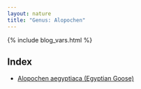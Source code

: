 ```yaml
---
layout: nature
title: "Genus: Alopochen"
---
```


{% include blog_vars.html %}

## Index
* [Alopochen aegyptiaca (Egyptian Goose)]({{site.url}}/nature/animalia/chordata/aves/anseriformes/anatidae/alopochen/alopochen_aegyptiaca.html)


